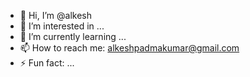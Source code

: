 - 👋 Hi, I’m @alkesh
- 👀 I’m interested in ...
- 🌱 I’m currently learning ...
- 📫 How to reach me: alkeshpadmakumar@gmail.com
- ⚡ Fun fact: ...

<!---
alkeshps/alkeshps is a ✨ special ✨ repository because its `README.md` (this file) appears on your GitHub profile.
You can click the Preview link to take a look at your changes.
--->
